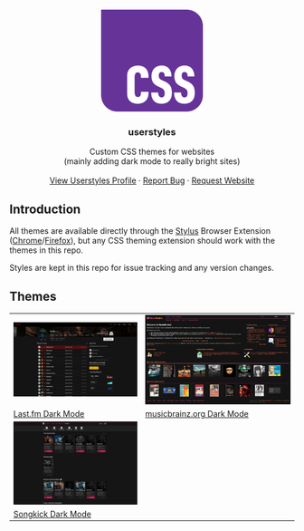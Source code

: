 <a name="readme-top"></a>

<!-- PROJECT LOGO -->
<br />
<div align="center">
  <a href="https://github.com/lukethacoder/lwc-garden">
    <img width="180" src="./docs/css-logo.webp" alt="LWC Garden logo">
  </a>

<h3 align="center">userstyles</h3>
  <p align="center">
    Custom CSS themes for websites
    <br />
    (mainly adding dark mode to really bright sites)
    <br />
    <br />
    <a href="https://userstyles.world/user/lukethacoder">View Userstyles Profile</a>
    ·
    <a href="https://github.com/lukethacoder/userstyles/issues">Report Bug</a>
    ·
    <a href="https://github.com/lukethacoder/userstyles/issues">Request Website</a>
  </p>
</div>

## Introduction

All themes are available directly through the [Stylus](https://add0n.com/stylus.html) Browser Extension ([Chrome](https://chromewebstore.google.com/detail/stylus/clngdbkpkpeebahjckkjfobafhncgmne)/[Firefox](https://addons.mozilla.org/en-US/firefox/addon/styl-us/)), but any CSS theming extension should work with the themes in this repo.

Styles are kept in this repo for issue tracking and any version changes.

## Themes

|                                            |                                                       |
| ------------------------------------------ | ----------------------------------------------------- |
| ![](./sites/last.fm/screenshot.jpg)        | ![](./sites/musicbrainz.org/screenshot.jpg)           |
| [Last.fm Dark Mode](./sites/last.fm)       | [musicbrainz.org Dark Mode](./sites/musicbrainz.org/) |
| ![](./sites/songkick.com/screenshot.jpg)   |                                                       |
| [Songkick Dark Mode](./sites/songkick.com) |                                                       |
